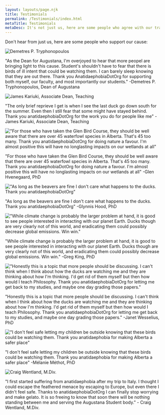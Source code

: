 ```yaml
---
layout: layouts/page.njk
title: Testimonials
permalink: /Testimonials/index.html
metaTitle: Testimonials
metaDesc: It's not just us, here are some people who agree with our train of thought
---
```

Don't hear from just us, here are some people who support our cause:

![](/images/dean-demetres-tryphonopoulos-web.png "Demetres P. Tryphonopoulos")

"As the Dean for Augustana, I'm overjoyed to hear that more peopel are bringing light to this cause. Student's shouldn't have to fear that there is birds of ill intent that could be watching them. I can barely sleep knowing that they are out there. Thank you AnatidaephobiaDotOrg for supporting both myself, our faculty, and most importantly our students." -Demetres P. Tryphonopoulos, Dean of Augustana

![](/images/james-kariuki-award-main.jpg "James Kariuki, Associate Dean, Teaching")

"The only brief reprieve I get is when I see the last duck go down south for the summer. Even then I still fear that some might have stayed behind. Thank you anatidaephobiaDotOrg for the work you do for people like me" -James Kariuki, Associate Dean, Teaching 

!["For those who have taken the Glen Bird Course, they should be well aware that there are over 45 waterfowl species in Alberta. That's 45 too many. Thank you anatidaephobiaDotOrg for doing nature a favour. I'm almost positive this will have no longlasting impacts on our wetlands at all"](/images/glen-killam-award-notice-main.jpg "Glen Hvenegaard, PhD")

"For those who have taken the Glen Bird Course, they should be well aware that there are over 45 waterfowl species in Alberta. That's 45 too many. Thank you anatidaephobiaDotOrg for doing nature a favour. I'm almost positive this will have no longlasting impacts on our wetlands at all" -Glen Hvenegaard, PhD

!["As long as the beavers are fine I don't care what happens to the ducks. Thank you anatidaephobiaDotOrg"](/images/glynnishood.jpg "Glynnis Hood, PhD")

"As long as the beavers are fine I don't care what happens to the ducks. Thank you anatidaephobiaDotOrg" -Glynnis Hood, PhD

!["While climate change is probably the larger problem at hand, it is good to see people interested in interacting with our planet Earth. Ducks though are very clearly not of this world, and eradicating them could possibly decrease global emissions. Win win."](/images/9mugjjlf_400x400.png "Greg King, PhD")

"While climate change is probably the larger problem at hand, it is good to see people interested in interacting with our planet Earth. Ducks though are very clearly not of this world, and eradicating them could possibly decrease global emissions. Win win." -Greg King, PhD

!["Honestly this is a topic that more people should be discussing. I can't think when I think about how the ducks are watching me and they are thinking about how I'm thinking. I'd get rid of them myself but then how would I teach Philosophy. Thank you anatidaephobiaDotOrg for letting me get back to my studies, and maybe one day grading those papers."](/images/315ff44855809d54a726e8c586da6618910c4812e16ad3eacc2580fe3adba825.jpg "Janet Wesselius, PhD")

"Honestly this is a topic that more people should be discussing. I can't think when I think about how the ducks are watching me and they are thinking about how I'm thinking. I'd get rid of them myself but then how would I teach Philosophy. Thank you anatidaephobiaDotOrg for letting me get back to my studies, and maybe one day grading those papers." -Janet Wesselius, PhD

!["I don't feel safe letting my children be outside knowing that these birds could be watching them. Thank you anatidaephobia for making Alberta a safer place"](/images/melanie-methot.jpg "Mélanie Méthot, PhD")

"I don't feel safe letting my children be outside knowing that these birds could be watching them. Thank you anatidaephobia for making Alberta a safer place" -Mélanie Méthot, PhD

![](/images/craig-wentland-web-preview.jpg "Craig Wentland, M.Div.")

"I first started suffering from anatidaephobia after my trip to Italy. I thought I could escape the feathered menace by escaping to Europe, but even there I didn't feel safe. Thanks to anatidaephobiaDotOrg I can finally stop worrying and make gelato. It is so freeing to know that soon there will be nothing standing between me and serving the Augustana Student body." - Craig Wentland, M.Div.